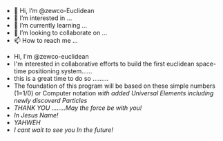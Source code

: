 - 👋 Hi, I’m @zewco-Euclidean
- 👀 I’m interested in ...
- 🌱 I’m currently learning ...
- 💞️ I’m looking to collaborate on ...
- 📫 How to reach me ...

<!---
zewco-Euclidean/zewco-Euclidean is a ✨ special ✨ repository because its `README.md` (this file) appears on your GitHub profile.
You can click the Preview link to take a look at your changes.
--->
- Hi, I'm @zewco-euclidean 
- I'm interested in collaborative efforts to build the first euclidean space-time positioning system......
- this is a great time to do so .........
- The foundation of this program will be based on these simple numbers (1=1/0) or Computer notation <i> with added Universal Elements including newly discoverd Particles 
- THANK YOU ........May the force be with you! 
- In Jesus Name!
- YAHWEH
- I cant wait to see you In the future!
